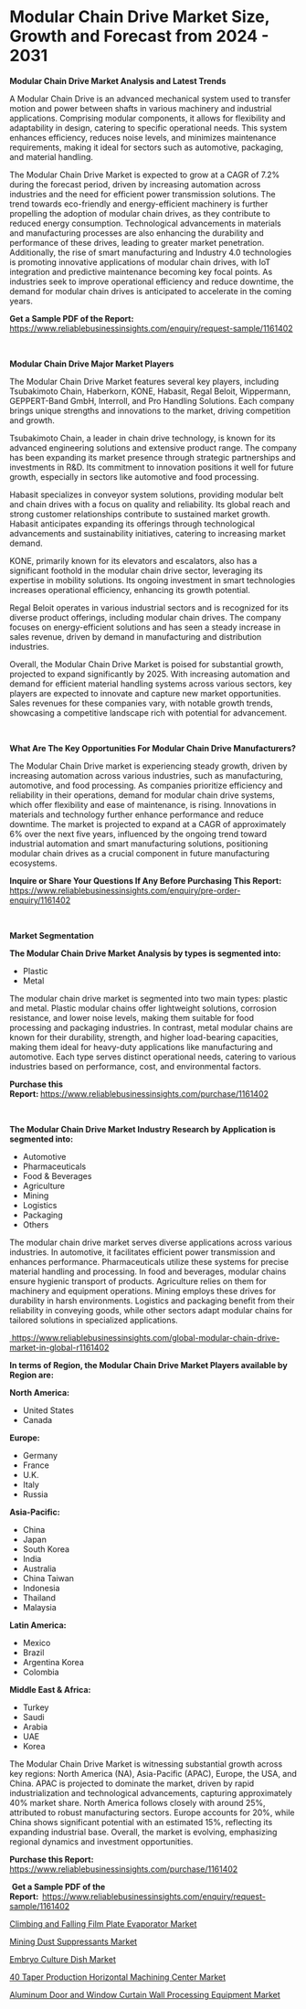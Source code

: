 <p><h1>Modular Chain Drive Market Size, Growth and Forecast from 2024 - 2031</h1></p><p><strong>Modular Chain Drive Market Analysis and Latest Trends</strong></p>
<p><p>A Modular Chain Drive is an advanced mechanical system used to transfer motion and power between shafts in various machinery and industrial applications. Comprising modular components, it allows for flexibility and adaptability in design, catering to specific operational needs. This system enhances efficiency, reduces noise levels, and minimizes maintenance requirements, making it ideal for sectors such as automotive, packaging, and material handling.</p><p>The Modular Chain Drive Market is expected to grow at a CAGR of 7.2% during the forecast period, driven by increasing automation across industries and the need for efficient power transmission solutions. The trend towards eco-friendly and energy-efficient machinery is further propelling the adoption of modular chain drives, as they contribute to reduced energy consumption. Technological advancements in materials and manufacturing processes are also enhancing the durability and performance of these drives, leading to greater market penetration. Additionally, the rise of smart manufacturing and Industry 4.0 technologies is promoting innovative applications of modular chain drives, with IoT integration and predictive maintenance becoming key focal points. As industries seek to improve operational efficiency and reduce downtime, the demand for modular chain drives is anticipated to accelerate in the coming years.</p></p>
<p><strong>Get a Sample PDF of the Report:&nbsp;</strong> <a href="https://www.reliablebusinessinsights.com/enquiry/request-sample/1161402?utm_campaign=1113&utm_medium=2&utm_source=Github&utm_content=ia&utm_term=05122024&utm_id=modular-chain-drive">https://www.reliablebusinessinsights.com/enquiry/request-sample/1161402</a></p>
<p>&nbsp;</p>
<p><strong>Modular Chain Drive Major Market Players</strong></p>
<p><p>The Modular Chain Drive Market features several key players, including Tsubakimoto Chain, Haberkorn, KONE, Habasit, Regal Beloit, Wippermann, GEPPERT-Band GmbH, Interroll, and Pro Handling Solutions. Each company brings unique strengths and innovations to the market, driving competition and growth.</p><p>Tsubakimoto Chain, a leader in chain drive technology, is known for its advanced engineering solutions and extensive product range. The company has been expanding its market presence through strategic partnerships and investments in R&D. Its commitment to innovation positions it well for future growth, especially in sectors like automotive and food processing.</p><p>Habasit specializes in conveyor system solutions, providing modular belt and chain drives with a focus on quality and reliability. Its global reach and strong customer relationships contribute to sustained market growth. Habasit anticipates expanding its offerings through technological advancements and sustainability initiatives, catering to increasing market demand.</p><p>KONE, primarily known for its elevators and escalators, also has a significant foothold in the modular chain drive sector, leveraging its expertise in mobility solutions. Its ongoing investment in smart technologies increases operational efficiency, enhancing its growth potential.</p><p>Regal Beloit operates in various industrial sectors and is recognized for its diverse product offerings, including modular chain drives. The company focuses on energy-efficient solutions and has seen a steady increase in sales revenue, driven by demand in manufacturing and distribution industries.</p><p>Overall, the Modular Chain Drive Market is poised for substantial growth, projected to expand significantly by 2025. With increasing automation and demand for efficient material handling systems across various sectors, key players are expected to innovate and capture new market opportunities. Sales revenues for these companies vary, with notable growth trends, showcasing a competitive landscape rich with potential for advancement.</p></p>
<p>&nbsp;</p>
<p><strong>What Are The Key Opportunities For Modular Chain Drive Manufacturers?</strong></p>
<p><p>The Modular Chain Drive market is experiencing steady growth, driven by increasing automation across various industries, such as manufacturing, automotive, and food processing. As companies prioritize efficiency and reliability in their operations, demand for modular chain drive systems, which offer flexibility and ease of maintenance, is rising. Innovations in materials and technology further enhance performance and reduce downtime. The market is projected to expand at a CAGR of approximately 6% over the next five years, influenced by the ongoing trend toward industrial automation and smart manufacturing solutions, positioning modular chain drives as a crucial component in future manufacturing ecosystems.</p></p>
<p><strong>Inquire or Share Your Questions If Any Before Purchasing This Report:</strong> <a href="https://www.reliablebusinessinsights.com/enquiry/pre-order-enquiry/1161402?utm_campaign=1113&utm_medium=2&utm_source=Github&utm_content=ia&utm_term=05122024&utm_id=modular-chain-drive">https://www.reliablebusinessinsights.com/enquiry/pre-order-enquiry/1161402</a></p>
<p>&nbsp;</p>
<p><strong>Market Segmentation</strong></p>
<p><strong>The Modular Chain Drive Market Analysis by types is segmented into:</strong></p>
<p><ul><li>Plastic</li><li>Metal</li></ul></p>
<p><p>The modular chain drive market is segmented into two main types: plastic and metal. Plastic modular chains offer lightweight solutions, corrosion resistance, and lower noise levels, making them suitable for food processing and packaging industries. In contrast, metal modular chains are known for their durability, strength, and higher load-bearing capacities, making them ideal for heavy-duty applications like manufacturing and automotive. Each type serves distinct operational needs, catering to various industries based on performance, cost, and environmental factors.</p></p>
<p><strong>Purchase this Report:&nbsp;</strong><a href="https://www.reliablebusinessinsights.com/purchase/1161402?utm_campaign=1113&utm_medium=2&utm_source=Github&utm_content=ia&utm_term=05122024&utm_id=modular-chain-drive">https://www.reliablebusinessinsights.com/purchase/1161402</a></p>
<p>&nbsp;</p>
<p><strong>The Modular Chain Drive Market Industry Research by Application is segmented into:</strong></p>
<p><ul><li>Automotive</li><li>Pharmaceuticals</li><li>Food & Beverages</li><li>Agriculture</li><li>Mining</li><li>Logistics</li><li>Packaging</li><li>Others</li></ul></p>
<p><p>The modular chain drive market serves diverse applications across various industries. In automotive, it facilitates efficient power transmission and enhances performance. Pharmaceuticals utilize these systems for precise material handling and processing. In food and beverages, modular chains ensure hygienic transport of products. Agriculture relies on them for machinery and equipment operations. Mining employs these drives for durability in harsh environments. Logistics and packaging benefit from their reliability in conveying goods, while other sectors adapt modular chains for tailored solutions in specialized applications.</p></p>
<p><a href="https://www.reliablebusinessinsights.com/global-modular-chain-drive-market-in-global-r1161402?utm_campaign=1113&utm_medium=2&utm_source=Github&utm_content=ia&utm_term=05122024&utm_id=modular-chain-drive">&nbsp;https://www.reliablebusinessinsights.com/global-modular-chain-drive-market-in-global-r1161402</a></p>
<p><strong>In terms of Region, the Modular Chain Drive Market Players available by Region are:</strong></p>
<p>
    <p> <strong> North America: </strong>
        <ul>
            <li>United States</li>
            <li>Canada</li>
        </ul>
        </p> 
    <p> <strong> Europe: </strong>
        <ul>
            <li>Germany</li>
            <li>France</li>
            <li>U.K.</li>
            <li>Italy</li>
            <li>Russia</li>
        </ul>
        </p> 
    <p> <strong> Asia-Pacific: </strong>
        <ul>
            <li>China</li>
            <li>Japan</li>
            <li>South Korea</li>
            <li>India</li>
            <li>Australia</li>
            <li>China Taiwan</li>
            <li>Indonesia</li>
            <li>Thailand</li>
            <li>Malaysia</li>
        </ul>
        </p> 
    <p> <strong> Latin America: </strong>
        <ul>
            <li>Mexico</li>
            <li>Brazil</li>
            <li>Argentina Korea</li>
            <li>Colombia</li>
        </ul>
        </p> 
    <p> <strong> Middle East & Africa: </strong>
        <ul>
            <li>Turkey</li>
            <li>Saudi</li>
            <li>Arabia</li>
            <li>UAE</li>
            <li>Korea</li>
        </ul>
    </p>
    </p>
<p><p>The Modular Chain Drive Market is witnessing substantial growth across key regions: North America (NA), Asia-Pacific (APAC), Europe, the USA, and China. APAC is projected to dominate the market, driven by rapid industrialization and technological advancements, capturing approximately 40% market share. North America follows closely with around 25%, attributed to robust manufacturing sectors. Europe accounts for 20%, while China shows significant potential with an estimated 15%, reflecting its expanding industrial base. Overall, the market is evolving, emphasizing regional dynamics and investment opportunities.</p></p>
<p><strong>Purchase this Report: </strong><a href="https://www.reliablebusinessinsights.com/purchase/1161402?utm_campaign=1113&utm_medium=2&utm_source=Github&utm_content=ia&utm_term=05122024&utm_id=modular-chain-drive">https://www.reliablebusinessinsights.com/purchase/1161402</a></p>
<p>&nbsp;<strong>Get a Sample PDF of the Report:&nbsp;&nbsp;</strong><a href="https://www.reliablebusinessinsights.com/enquiry/request-sample/1161402?utm_campaign=1113&utm_medium=2&utm_source=Github&utm_content=ia&utm_term=05122024&utm_id=modular-chain-drive">https://www.reliablebusinessinsights.com/enquiry/request-sample/1161402</a></p>
<p><strong></strong></p>
<p><p><a href="https://www.linkedin.com/pulse/future-climbing-falling-film-plate-evaporator-market-key-growth-fsggf?utm_campaign=1113&utm_medium=2&utm_source=Github&utm_content=ia&utm_term=05122024&utm_id=modular-chain-drive">Climbing and Falling Film Plate Evaporator Market</a></p><p><a href="https://github.com/GenaGaines34/Market-Research-Report-List-1/blob/main/mining-dust-suppressants-market.md?utm_campaign=1113&utm_medium=2&utm_source=Github&utm_content=ia&utm_term=05122024&utm_id=modular-chain-drive">Mining Dust Suppressants Market</a></p><p><a href="https://www.linkedin.com/pulse/global-embryo-culture-dish-market-study-2024-2031-lw44c?utm_campaign=1113&utm_medium=2&utm_source=Github&utm_content=ia&utm_term=05122024&utm_id=modular-chain-drive">Embryo Culture Dish Market</a></p><p><a href="https://issuu.com/reportprime-2/docs/40-taper-production-horizontal-machining-center-ma?utm_campaign=1113&utm_medium=2&utm_source=Github&utm_content=ia&utm_term=05122024&utm_id=modular-chain-drive">40 Taper Production Horizontal Machining Center Market</a></p><p><a href="https://issuu.com/reportprime-2/docs/aluminum-door-and-window-curtain-wall-processing-e?utm_campaign=1113&utm_medium=2&utm_source=Github&utm_content=ia&utm_term=05122024&utm_id=modular-chain-drive">Aluminum Door and Window Curtain Wall Processing Equipment Market</a></p></p>